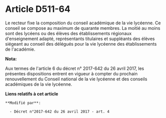# Article D511-64

Le recteur fixe la composition du conseil académique de la vie lycéenne. Ce conseil se compose au maximum de quarante
membres. La moitié au moins sont des lycéens ou des élèves des établissements régionaux d'enseignement adapté,
représentants titulaires et suppléants des élèves siégeant au conseil des délégués pour la vie lycéenne des établissements de
l'académie.

**Nota:**

Aux termes de l'article 6 du décret n° 2017-642 du 26 avril 2017, les présentes dispositions entrent en vigueur à compter du
prochain renouvellement du Conseil national de la vie lycéenne et des conseils académiques de la vie lycéenne.

**Liens relatifs à cet article**

	**Modifié par**:

	  - Décret n°2017-642 du 26 avril 2017 - art. 4

